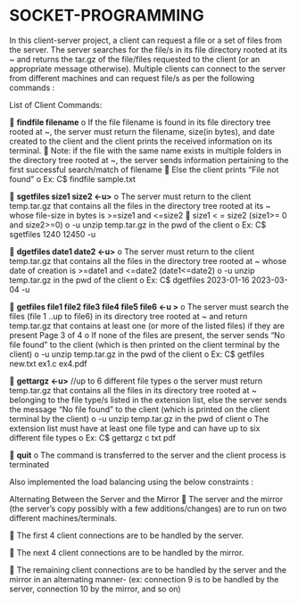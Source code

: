 # SOCKET-PROGRAMMING

In this client-server project, a client can request a file or a set of files from the server. The
server searches for the file/s in its file directory rooted at its ~ and returns the tar.gz of the
file/files requested to the client (or an appropriate message otherwise). Multiple clients can
connect to the server from different machines and can request file/s as per the following commands :

List of Client Commands:

 **findfile filename**
o If the file filename is found in its file directory tree rooted at ~, the server must
return the filename, size(in bytes), and date created to the client and the
client prints the received information on its terminal.
 Note: if the file with the same name exists in multiple folders in the
directory tree rooted at ~, the server sends information pertaining to
the first successful search/match of filename
 Else the client prints “File not found”
o Ex: C$ findfile sample.txt

 **sgetfiles size1 size2 <-u>**
o The server must return to the client temp.tar.gz that contains all the files in
the directory tree rooted at its ~ whose file-size in bytes is >=size1 and <=size2
 size1 < = size2 (size1>= 0 and size2>=0)
o -u unzip temp.tar.gz in the pwd of the client
o Ex: C$ sgetfiles 1240 12450 -u

 **dgetfiles date1 date2 <-u>**
o The server must return to the client temp.tar.gz that contains all the files in the
directory tree rooted at ~ whose date of creation is >=date1 and <=date2
(date1<=date2)
o -u unzip temp.tar.gz in the pwd of the client
o Ex: C$ dgetfiles 2023-01-16 2023-03-04 -u

 **getfiles file1 file2 file3 file4 file5 file6 <-u >**
o The server must search the files (file 1 ..up to file6) in its directory tree rooted
at ~ and return temp.tar.gz that contains at least one (or more of the listed
files) if they are present 
Page 3 of 4
o If none of the files are present, the server sends “No file found” to the client
(which is then printed on the client terminal by the client)
o -u unzip temp.tar.gz in the pwd of the client
o Ex: C$ getfiles new.txt ex1.c ex4.pdf

 **gettargz <extension list> <-u>** //up to 6 different file types
o the server must return temp.tar.gz that contains all the files in its directory tree
rooted at ~ belonging to the file type/s listed in the extension list, else the
server sends the message “No file found” to the client (which is printed on the
client terminal by the client)
o -u unzip temp.tar.gz in the pwd of client
o The extension list must have at least one file type and can have up to six
different file types
o Ex: C$ gettargz c txt pdf
  
 **quit**
o The command is transferred to the server and the client process is terminated
  
  
  
Also implemented the load balancing using the below constraints : 
  
Alternating Between the Server and the Mirror
 The server and the mirror (the server’s copy possibly with a few
additions/changes) are to run on two different machines/terminals.
  
 The first 4 client connections are to be handled by the server.
  
 The next 4 client connections are to be handled by the mirror.
  
 The remaining client connections are to be handled by the server and the
mirror in an alternating manner- (ex: connection 9 is to be handled by the
server, connection 10 by the mirror, and so on) 
